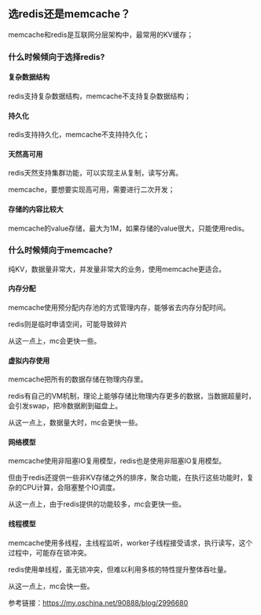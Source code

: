 ## 选redis还是memcache？
memcache和redis是互联网分层架构中，最常用的KV缓存；
### 什么时候倾向于选择redis?
#### 复杂数据结构
redis支持复杂数据结构，memcache不支持复杂数据结构；
#### 持久化
redis支持持久化，memcache不支持持久化；
#### 天然高可用
redis天然支持集群功能，可以实现主从复制，读写分离。

memcache，要想要实现高可用，需要进行二次开发；
#### 存储的内容比较大
memcache的value存储，最大为1M，如果存储的value很大，只能使用redis。
### 什么时候倾向于memcache?
纯KV，数据量非常大，并发量非常大的业务，使用memcache更适合。
#### 内存分配
memcache使用预分配内存池的方式管理内存，能够省去内存分配时间。

redis则是临时申请空间，可能导致碎片

从这一点上，mc会更快一些。

#### 虚拟内存使用
memcache把所有的数据存储在物理内存里。

redis有自己的VM机制，理论上能够存储比物理内存更多的数据，当数据超量时，会引发swap，把冷数据刷到磁盘上。

从这一点上，数据量大时，mc会更快一些。

#### 网络模型
memcache使用非阻塞IO复用模型，redis也是使用非阻塞IO复用模型。

但由于redis还提供一些非KV存储之外的排序，聚合功能，在执行这些功能时，复杂的CPU计算，会阻塞整个IO调度。

从这一点上，由于redis提供的功能较多，mc会更快一些。

#### 线程模型
memcache使用多线程，主线程监听，worker子线程接受请求，执行读写，这个过程中，可能存在锁冲突。

redis使用单线程，虽无锁冲突，但难以利用多核的特性提升整体吞吐量。

从这一点上，mc会快一些。

参考链接：https://my.oschina.net/90888/blog/2996680
